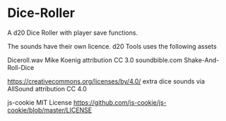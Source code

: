 # Dice-Roller
A d20 Dice Roller with player save functions.

The sounds have their own licence.
d20 Tools uses the following assets

Diceroll.wav Mike Koenig attribution CC 3.0
soundbible.com Shake-And-Roll-Dice

https://creativecommons.org/licenses/by/4.0/
extra dice sounds via AllSound attribution CC 4.0

js-cookie MIT License
https://github.com/js-cookie/js-cookie/blob/master/LICENSE
